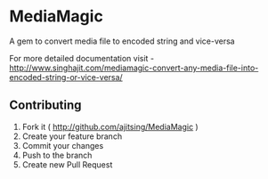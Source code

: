 # MediaMagic
A gem to convert media file to encoded string and vice-versa

For more detailed documentation visit -
http://www.singhajit.com/mediamagic-convert-any-media-file-into-encoded-string-or-vice-versa/

## Contributing

1. Fork it ( http://github.com/ajitsing/MediaMagic )
2. Create your feature branch
3. Commit your changes
4. Push to the branch
5. Create new Pull Request
